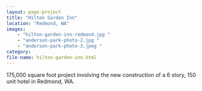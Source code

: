 ```yaml
---
layout: page-project
title: "Hilton Garden Inn"
location: "Redmond, WA"
images: 
    - "hilton-garden-inn-redmond.jpg "
    - "anderson-park-photo-2.jpg "
    - "anderson-park-photo-3.jpeg "
category:
file-name: hilton-garden-inn.html
---
```


175,000 square foot project involving the new construction of a 6 story, 150 unit hotel in Redmond, WA. 
